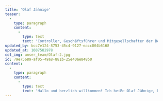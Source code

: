 ```yaml
---
title: 'Olaf Jähnige'
teaser:
  -
    type: paragraph
    content:
      -
        type: text
        text: 'Controller, Geschäftsführer und Mitgesellschafter der Betreibergesellschaft Residenz Kubitzer Bodden Apartmenthaus GmbH'
updated_by: bcc7e124-8753-45c4-9127-eacc804b6168
updated_at: 1607582978
col_img: unser_team/Olaf-2.jpg
id: 79e75689-af05-49a8-881b-25e40ae848b0
content:
  -
    type: paragraph
    content:
      -
        type: text
        text: 'Hallo und herzlich willkommen! Ich heiße Olaf Jähnige, komme aus Chemnitz, habe Familie und zwei Kinder und lebe bereits ein Vierteljahrhundert auf Rügen. Ich sorge auf der Residenz dafür, dass die Finanzen stimmen. Weiter bin ich für das Buchungsmanagement zuständig. Gäste bekommen mich dennoch nur selten zu Gesicht, da ich an meinem Schreibtisch das Geld fest im Blick haben muss. Als eine Art Finanzminister habe ich keine Wahl. Mein persönliches Ziel ist es, mitzuhelfen, die Appartementanlage zu der besten auf Rügen zu machen, damit die Gäste immer wiederkommen wollen und – genau – damit die Finanzen stimmen.'
---
```

